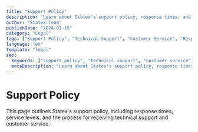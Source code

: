 ```yaml
---
title: "Support Policy"
description: "Learn about Statex's support policy, response times, and service levels. Understand how we provide technical support and customer service."
author: "Statex Team"
publishDate: "2024-01-15"
category: "Legal"
tags: ["Support Policy", "Technical Support", "Customer Service", "Response Times", "Service Levels"]
language: "en"
template: "legal"
seo:
  keywords: ["support policy", "technical support", "customer service", "response times", "service levels", "statex support"]
  metaDescription: "Learn about Statex's support policy, response times, and service levels. Understand how we provide technical support and customer service."
---
```


# Support Policy

This page outlines Statex's support policy, including response times, service levels, and the process for receiving technical support and customer service. 